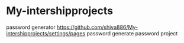 # My-intershipprojects
password generator
https://github.com/shiva886/My-intershipprojects/settings/pages password generate password project
